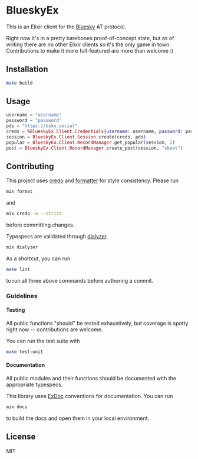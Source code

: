 # BlueskyEx

This is an Elixir client for the [Bluesky](https://blueskyweb.xyz/) AT protocol.

Right now it's in a pretty barebones proof-of-concept state, but as of writing
there are no other Elixir clients so it's the only game in town. Contributions
to make it more full-featured are more than welcome :)

## Installation

```sh
make build
```

## Usage

```elixir
username = "username"
password = "password"
pds = "https://bsky.social"
creds = %BlueskyEx.Client.Credentials{username: username, password: password}
session = BlueskyEx.Client.Session.create(creds, pds)
popular = BlueskyEx.Client.RecordManager.get_popular(session, 2)
post = BlueskyEx.Client.RecordManager.create_post(session, "skeet")
```

## Contributing

This project uses [credo](http://credo-ci.org/) and
[formatter](https://hexdocs.pm/mix/master/Mix.Tasks.Format.html) for style
consistency. Please run

```sh
mix format
```

and

```sh
mix credo -a --strict
```

before committing changes.

Typespecs are validated through
[dialyzer](https://github.com/jeremyjh/dialyxir).

```sh
mix dialyzer
```

As a shortcut, you can run

```sh
make lint
```

to run all three above commands before authoring a commit.

### Guidelines

#### Testing

All public functions "should" be tested exhaustively, but coverage is spotty
right now -- contributions are welcome.

You can run the test suite with

```sh
make test-unit
```

#### Documentation

All public modules and their functions should be documented with the
appropriate typespecs.

This library uses
[ExDoc](https://hexdocs.pm/elixir/1.12/writing-documentation.html)
conventions for documentation. You can run

```sh
mix docs
```

to build the docs and open them in your local environment.

## License

MIT
